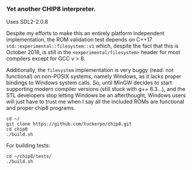 ### Yet another CHIP8 interpreter.

Uses SDL2-2.0.8

Despite my efforts to make this an entirely platform independent implementation, the ROM validation test depends on C++17 ``` std::experimental::filesystem::v1 ``` which, despite the fact that this is October 2018, is still in the ``` <experimental/filesystem> ``` header for most compilers except for GCC v > 8. 

Additionally, the ```filesystem``` implementation is very buggy (read: not functional) on non-POSIX systems, namely Windows, as it lacks proper bindings to Windows system calls. So, until MinGW decides to start supporting modern compiler versions (still stuck with g++ 6.3...), and the STL developers stop letting Windows be an afterthought, Windows users will just have to trust me when I say all the included ROMs are functional and proper chip8 programs.

```
cd ~/
git clone https://github.com/tuckerpo/chip8.git
cd chip8
./build.sh
```

For building tests:

```
cd ~/chip8/tests/
./build.sh
```

